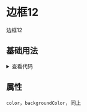<!-- 加载 demo 组件 start -->
<script setup>
import demo from './demo.vue'
</script>
<!-- 加载 demo 组件 end -->

<!-- 正文开始 -->

# 边框12

边框12

## 基础用法
<demo />
<details>
<summary>查看代码</summary>

<<< @/Border/BorderBox12/demo.vue

</details>

## 属性
`color`，`backgroundColor`，同上
